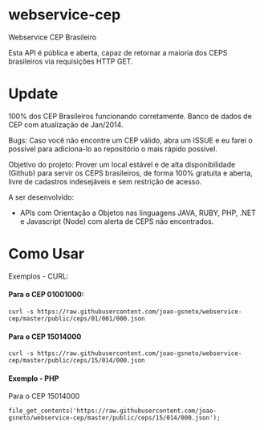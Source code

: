 webservice-cep
==============

Webservice CEP Brasileiro

Esta API é pública e aberta, capaz de retornar a maioria dos CEPS brasileiros via requisições HTTP GET.

Update
==============
100% dos CEP Brasileiros funcionando corretamente.
Banco de dados de CEP com atualização de Jan/2014.


Bugs:
Caso você não encontre um CEP válido, abra um ISSUE e eu farei o possível para adiciona-lo ao repositório o mais rápido possível.

Objetivo do projeto:
Prover um local estável e de alta disponibilidade (Github) para servir os CEPS brasileiros, de forma 100% gratuita e aberta, livre de cadastros indesejáveis e sem restrição de acesso.

A ser desenvolvido:
* APIs com Orientação a Objetos nas linguagens JAVA, RUBY, PHP, .NET e Javascript (Node) com alerta de CEPS não encontrados.

Como Usar
==============

Exemplos - CURL:

#### Para o CEP 01001000:

``curl -s https://raw.githubusercontent.com/joao-gsneto/webservice-cep/master/public/ceps/01/001/000.json``

#### Para o CEP 15014000

``curl -s https://raw.githubusercontent.com/joao-gsneto/webservice-cep/master/public/ceps/15/014/000.json``

#### Exemplo - PHP

Para o CEP 15014000

``file_get_contents('https://raw.githubusercontent.com/joao-gsneto/webservice-cep/master/public/ceps/15/014/000.json');``
